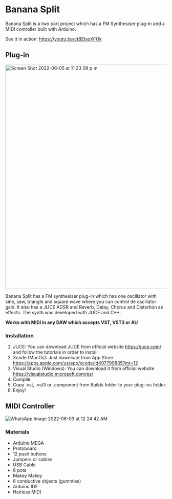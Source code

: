 # Banana Split

Banana Split is a two part project which has a FM Synthesiser plug-in and a MIDI controller built with Arduino.

See it in action: https://youtu.be/ctBEIsoXFOk

## Plug-in

<img width="701" alt="Screen Shot 2022-06-05 at 11 23 09 p m" src="https://user-images.githubusercontent.com/47612276/172094547-3c1ac1e6-cb79-457b-b486-b33ad393f6f4.png">

Banana Split has a FM synthesiser plug-in which has one oscillator with sine, saw, triangle and square wave where you can control de oscillator gain. 
It also has a JUCE ADSR and Reverb, Delay, Chorus and Distortion as effects. The synth was developed with JUCE and C++.

**Works with MIDI in any DAW which accepts VST, VST3 or AU**

### Installation

1. JUCE: You can download JUCE from official website https://juce.com/ and follow the tutorials in order to install
2. Xcode (MacOs): Just download from App Store https://apps.apple.com/us/app/xcode/id497799835?mt=12
3. Visual Studio (Windows): You can download it from official website https://visualstudio.microsoft.com/es/
4. Compile
5. Copy .vst, .vst3 or .component from Builds folder to your plug-ins folder.
6. Enjoy!

## MIDI Controller

![WhatsApp Image 2022-06-03 at 12 24 42 AM](https://user-images.githubusercontent.com/47612276/171791873-331c2f56-c4bf-4697-a04e-f2e5aea18518.jpeg)

### Materials

* Arduino MEGA
* Protoboard
* 12 push buttons
* Jumpers or cables
* USB Cable
* 6 pots
* Makey Makey
* 6 conductive objects (gummies)
* Arduino IDE
* Hairless MIDI

